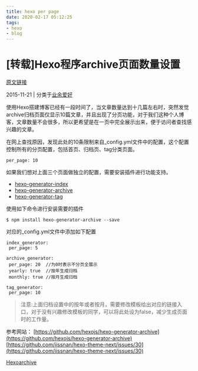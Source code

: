 ```yaml
---
title: hexo per page
date: 2020-02-17 05:12:25
tags:
- hexo
- blog
---
```


# [转载]Hexo程序archive页面数量设置

[原文链接](http://www.yuzhewo.com/2015/11/21/Hexo%E7%A8%8B%E5%BA%8Farchive%E9%A1%B5%E9%9D%A2%E6%95%B0%E9%87%8F%E8%AE%BE%E7%BD%AE/)

2015-11-21 | 分类于[业余爱好](http://www.yuzhewo.com/categories/%E4%B8%9A%E4%BD%99%E7%88%B1%E5%A5%BD/)

使用Hexo搭建博客已经有一段时间了，当文章数量达到十几篇左右时，突然发觉archive归档页面仅显示10篇文章，并且出现了分页功能，对于我们这种个人博客，文章数量不会很多，所以更希望是在一页中完全展示出来，便于访问者查找感兴趣的文章。

在网上查找原因，发现此处的10条限制来自_config.yml文件中的配置，这个配置控制所有的分页配置，包括首页、归档页、tag分类页面。  

```
per_page: 10  
```

如果我们想对上面三个页面做独立的配置，需要安装插件进行功能支持。

- [hexo-generator-index](https://github.com/hexojs/hexo-generator-index)
- [hexo-generator-archive](https://github.com/hexojs/hexo-generator-archive)
- [hexo-generator-tag](https://github.com/hexojs/hexo-generator-tag)

使用如下命令进行安装需要的插件  

<!-- more -->

```
$ npm install hexo-generator-archive --save  
```

对应的_config.yml文件中添加如下配置  

```
index_generator:  
 per_page: 5  

archive_generator:  
 per_page: 20  //为0时表示不分页全展示  
 yearly: true  //按年生成归档  
 monthly: true //按月生成归档  

tag_generator:  
 per_page: 10  
```

> 注意:上面归档设置中的按年或者按月，需要修改模板给出对应的链接入口，对于没有兴趣修改模板的同学，可以将此处设为false，减少生成页面时的工作量。

参考网站：
[https://github.com/hexojs/hexo-generator-archive](https://github.com/hexojs/hexo-generator-archive)
[https://github.com/iissnan/hexo-theme-next/issues/30](https://github.com/iissnan/hexo-theme-next/issues/30)

[Hexo](http://www.yuzhewo.com/tags/Hexo/)[archive](http://www.yuzhewo.com/tags/archive/)
